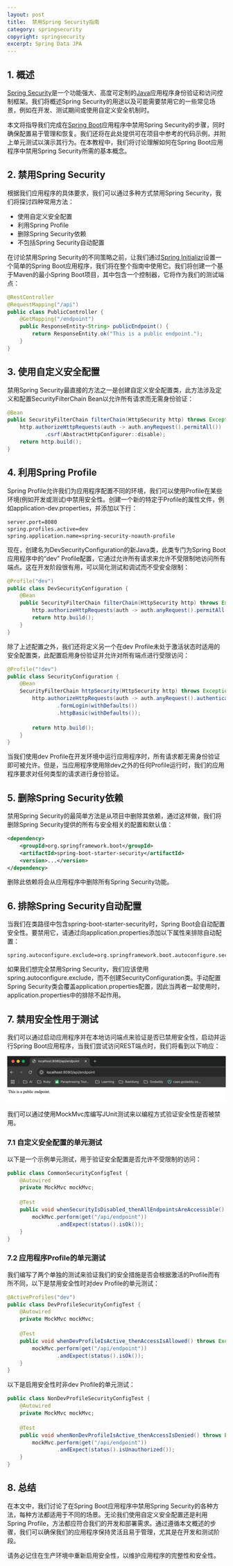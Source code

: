 ```yaml
---
layout: post
title:  禁用Spring Security指南
category: springsecurity
copyright: springsecurity
excerpt: Spring Data JPA
---
```


## 1. 概述

[Spring Security](https://www.baeldung.com/security-spring)是一个功能强大、高度可定制的[Java](https://www.baeldung.com/get-started-with-java-series)应用程序身份验证和访问控制框架。我们将概述Spring Security的用途以及可能需要禁用它的一些常见场景，例如在开发、测试期间或使用自定义安全机制时。

本文将指导我们完成在[Spring Boot](https://www.baeldung.com/spring-boot)应用程序中禁用Spring Security的步骤，同时确保配置易于管理和恢复。我们还将在此处提供可在项目中参考的代码示例，并附上单元测试以演示其行为。在本教程中，我们将讨论理解如何在Spring Boot应用程序中禁用Spring Security所需的基本概念。

## 2. 禁用Spring Security

根据我们应用程序的具体要求，我们可以通过多种方式禁用Spring Security，我们将探讨四种常用方法：

- 使用自定义安全配置
- 利用Spring Profile
- 删除Spring Security依赖
- 不包括Spring Security自动配置

在讨论禁用Spring Security的不同策略之前，让我们通过[Spring Initializr](https://start.spring.io/)设置一个简单的Spring Boot应用程序，我们将在整个指南中使用它。我们将创建一个基于Maven的最小Spring Boot项目，其中包含一个控制器，它将作为我们的测试端点：

```java
@RestController
@RequestMapping("/api")
public class PublicController {
    @GetMapping("/endpoint")
    public ResponseEntity<String> publicEndpoint() {
        return ResponseEntity.ok("This is a public endpoint.");
    }
}
```

## 3. 使用自定义安全配置

禁用Spring Security最直接的方法之一是创建自定义安全配置类，此方法涉及定义和配置SecurityFilterChain Bean以允许所有请求而无需身份验证：

```java
@Bean
public SecurityFilterChain filterChain(HttpSecurity http) throws Exception {
    http.authorizeHttpRequests(auth -> auth.anyRequest().permitAll())
            .csrf(AbstractHttpConfigurer::disable);
    return http.build();
}
```

## 4. 利用Spring Profile

Spring Profile允许我们为应用程序配置不同的环境，我们可以使用Profile在某些环境(例如开发或测试)中禁用安全性。创建一个新的特定于Profile的属性文件，例如application-dev.properties，并添加以下行：

```properties
server.port=8080
spring.profiles.active=dev
spring.application.name=spring-security-noauth-profile
```

现在，创建名为DevSecurityConfiguration的新Java类，此类专门为Spring Boot应用程序中的“dev” Profile配置，它通过允许所有请求来允许不受限制地访问所有端点。这在开发阶段很有用，可以简化测试和调试而不受安全限制：

```java
@Profile("dev")
public class DevSecurityConfiguration {
    @Bean
    public SecurityFilterChain filterChain(HttpSecurity http) throws Exception {
        http.authorizeHttpRequests(auth -> auth.anyRequest().permitAll());
        return http.build();
    }
}
```

除了上述配置之外，我们还将定义另一个在dev Profile未处于激活状态时适用的安全配置类，此配置启用身份验证并允许对所有端点进行受限访问：

```java
@Profile("!dev")
public class SecurityConfiguration {
    @Bean
    SecurityFilterChain httpSecurity(HttpSecurity http) throws Exception {
        http.authorizeHttpRequests(auth -> auth.anyRequest().authenticated())
                .formLogin(withDefaults())
                .httpBasic(withDefaults());

        return http.build();
    }
}
```

当我们使用dev Profile在开发环境中运行应用程序时，所有请求都无需身份验证即可被允许。但是，当应用程序使用除dev之外的任何Profile运行时，我们的应用程序要求对任何类型的请求进行身份验证。

## 5. 删除Spring Security依赖

禁用Spring Security的最简单方法是从项目中删除其依赖，通过这样做，我们将删除Spring Security提供的所有与安全相关的配置和默认值：

```xml
<dependency>
    <groupId>org.springframework.boot</groupId>
    <artifactId>spring-boot-starter-security</artifactId>
    <version>...</version>
</dependency>
```

删除此依赖将会从应用程序中删除所有Spring Security功能。

## 6. 排除Spring Security自动配置

当我们在类路径中包含spring-boot-starter-security时，Spring Boot会自动配置安全性。要禁用它，请通过向application.properties添加以下属性来排除自动配置：

```properties
spring.autoconfigure.exclude=org.springframework.boot.autoconfigure.security.servlet.SecurityAutoConfiguration
```

如果我们想完全禁用Spring Security，我们应该使用spring.autoconfigure.exclude，而不创建SecurityConfiguration类。手动配置Spring Security类会覆盖application.properties配置，因此当两者一起使用时，application.properties中的排除不起作用。

## 7. 禁用安全性用于测试

我们可以通过启动应用程序并在本地访问端点来验证是否已禁用安全性，启动并运行Spring Boot应用程序，当我们尝试访问REST端点时，我们将看到以下响应：

![](/assets/images/2025/springsecurity/springsecuritydeactivate01.png)

我们可以通过使用MockMvc库编写JUnit测试来以编程方式验证安全性是否被禁用。

### 7.1 自定义安全配置的单元测试

以下是一个示例单元测试，用于验证安全配置是否允许不受限制的访问：

```java
public class CommonSecurityConfigTest {
    @Autowired
    private MockMvc mockMvc;

    @Test
    public void whenSecurityIsDisabled_thenAllEndpointsAreAccessible() throws Exception {
        mockMvc.perform(get("/api/endpoint"))
                .andExpect(status().isOk());
    }
}
```

### 7.2 应用程序Profile的单元测试

我们编写了两个单独的测试来验证我们的安全措施是否会根据激活的Profile而有所不同，以下是禁用安全性时对dev Profile的单元测试：

```java
@ActiveProfiles("dev")
public class DevProfileSecurityConfigTest {
    @Autowired
    private MockMvc mockMvc;

    @Test
    public void whenDevProfileIsActive_thenAccessIsAllowed() throws Exception {
        mockMvc.perform(get("/api/endpoint"))
                .andExpect(status().isOk());
    }
}
```

以下是启用安全性时非dev Profile的单元测试：

```java
public class NonDevProfileSecurityConfigTest {
    @Autowired
    private MockMvc mockMvc;

    @Test
    public void whenNonDevProfileIsActive_thenAccessIsDenied() throws Exception {
        mockMvc.perform(get("/api/endpoint"))
                .andExpect(status().isUnauthorized());
    }
}
```

## 8. 总结

在本文中，我们讨论了在Spring Boot应用程序中禁用Spring Security的各种方法，每种方法都适用于不同的场景。无论我们使用自定义安全配置还是利用Spring Profile，方法都应符合我们的开发和部署需求。通过遵循本文概述的步骤，我们可以确保我们的应用程序保持灵活且易于管理，尤其是在开发和测试阶段。

请务必记住在生产环境中重新启用安全性，以维护应用程序的完整性和安全性。